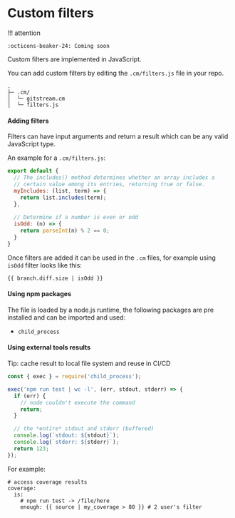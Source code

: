 # Custom filters

!!! attention

    :octicons-beaker-24: Coming soon

Custom filters are implemented in JavaScript.

You can add custom filters by editing the `.cm/filters.js` file in your repo.

```
.
├─ .cm/
│  └─ gitstream.cm
│  └─ filters.js 
```

####  Adding filters

Filters can have input arguments and return a result which can be any valid JavaScript type.

An example for a `.cm/filters.js`:

```js
export default {
  // The includes() method determines whether an array includes a 
  // certain value among its entries, returning true or false.
  myIncludes: (list, term) => {
    return list.includes(term);
  },
  
  // Determine if a number is even or odd
  isOdd: (n) => {
    return parseInt(n) % 2 == 0;
  }
}
```

Once filters are added it can be used in the `.cm` files, for example using `isOdd` filter looks like this:

```yaml+jinja
{{ branch.diff.size | isOdd }}
```

#### Using npm packages 

The file is loaded by a node.js runtime, the following packages are pre installed and can be imported and used:

- `child_process`

#### Using external tools results

Tip: cache result to local file system and reuse in CI/CD

```js
const { exec } = require('child_process');

exec('npm run test | wc -l', (err, stdout, stderr) => {
  if (err) {
    // node couldn't execute the command
    return;
  }

  // the *entire* stdout and stderr (buffered)
  console.log(`stdout: ${stdout}`);
  console.log(`stderr: ${stderr}`);
  return 123;
});

```

For example:

```yaml+jinja
# access coverage results
coverage:
  is:
    # npm run test -> /file/here 
    enough: {{ source | my_coverage > 80 }} # 2 user's filter 
```


